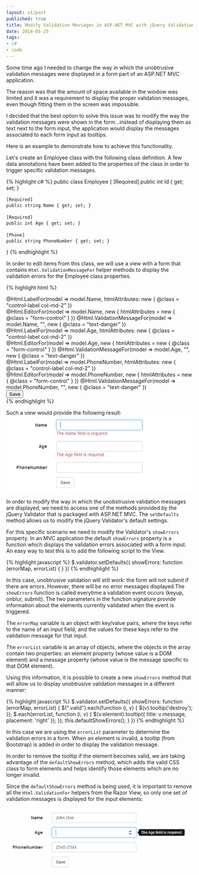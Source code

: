 ```yaml
---
layout: v1/post
published: true
title: Modify Validation Messages in ASP.NET MVC with jQuery Validation
date: 2014-05-25
tags:
- c#
- code
---
```

Some time ago I needed to change the way in which the unobtrusive validation messages were displayed in a form part of an ASP.NET MVC application.

The reason was that the amount of space available in the window was limited and it was a requirement to display the proper validation messages, even though fitting them in the screen was impossible.

I decided that the best option to solve this issue was to modify the way the validation messages were shown in the form...instead of displaying them as text next to the form input, the application would display the messages associated to each form input as tooltips.

Here is an example to demonstrate how to achieve this functionality.

<!--more-->

Let's create an Employee class with the following class definition. A few data annotations have been added to the properties of the class in order to trigger specific validation messages.

{% highlight c# %}
public class Employee
{
    [Required]
    public int Id { get; set; }

    [Required]
    public string Name { get; set; }

    [Required]
    public int Age { get; set; }
    
    [Phone]
    public string PhoneNumber { get; set; }
}
{% endhighlight %}

In order to edit items from this class, we will use a view with a form that contains <code>Html.ValidationMessageFor</code> helper methods to display the validation errors for the Employee class properties.

{% highlight html %}
<div class="form-group">
  @Html.LabelFor(model => model.Name, htmlAttributes: new { @class = "control-label col-md-2" })
  <div class="col-md-10">
    @Html.EditorFor(model => model.Name, new { htmlAttributes = new { @class = "form-control" } })
    @Html.ValidationMessageFor(model => model.Name, "", new { @class = "text-danger" })
  </div>
</div>
<div class="form-group">
  @Html.LabelFor(model => model.Age, htmlAttributes: new { @class = "control-label col-md-2" })
  <div class="col-md-10">
    @Html.EditorFor(model => model.Age, new { htmlAttributes = new { @class = "form-control" } })
    @Html.ValidationMessageFor(model => model.Age, "", new { @class = "text-danger" })
  </div>
</div>
<div class="form-group">
  @Html.LabelFor(model => model.PhoneNumber, htmlAttributes: new { @class = "control-label col-md-2" })
  <div class="col-md-10">
    @Html.EditorFor(model => model.PhoneNumber, new { htmlAttributes = new { @class = "form-control" } })
    @Html.ValidationMessageFor(model => model.PhoneNumber, "", new { @class = "text-danger" })
  </div>
</div>
<div class="form-group">
  <div class="col-md-offset-2 col-md-10">
    <input type="submit" value="Save" class="btn btn-default" />
  </div>
</div>
{% endhighlight %}

Such a view would provide the following result:
<img class="img-responsive" src="/assets/140525/standardunobstrusive.jpg" alt="Standard Unobstrusive Validation"/>

In order to modify the way in which the unobstrusive validation messages are displayed, we need to access one of the methods provided by the jQuery Validator that is packaged with ASP.NET MVC. The <code>setDefaults</code> method allows us to modify the jQuery Validator's default settings.

For this specific scenario we need to modify the Validator's <code>showErrors</code> property. In an MVC application the default <code>showErrors</code> property is a function which displays the validation errors associated with a form input. An easy way to test this is to add the following script to the View.

{% highlight javascript %}
$.validator.setDefaults({
  showErrors: function (errorMap, errorList) {
  }
})
{% endhighlight %}

In this case, unobtrusive validation will still work: the form will not submit if there are errors. However, there will be no error messages displayed.The <code>showErrors</code> function is called everytime a validation event occurs (keyup, onblur, submit). The two parameters in the function signature provide information about the elements currently validated when the event is triggered.

The <code>errorMap</code> variable is an object with key/value pairs, where the keys refer to the name of an input field, and the values for these keys refer to the validation message for that input.

The <code>errorList</code> variable is an array of objects, where the objects in the array contain two properties: an element property (whose value is a DOM element) and a message property (whose value is the message specific to that DOM element).

Using this information, it is possible to create a new <code>showErrors</code> method that will allow us to display unobtrusive validation messages in a different manner:

{% highlight javascript %}
$.validator.setDefaults({
  showErrors: function (errorMap, errorList) {
     $(".valid").each(function (i, v) {
        $(v).tooltip('destroy');
     });
     $.each(errorList, function (i, v) {
        $(v.element).tooltip({ title: v.message, placement: 'right' });
     });
     this.defaultShowErrors();
  }
})
{% endhighlight %}

In this case we are using the <code>errorList</code> parameter to determine the validation errors in a form. When an element is invalid, a tooltip (from Bootstrap) is added in order to display the validation message.

In order to remove the tooltip if the element becomes valid, we are taking advantage of the <code>defaultShowErrors</code> method, which adds the valid CSS class to form elements and helps identify those elements which are no longer invalid.

Since the <code>defaultShowErrors</code> method is being used, it is important to remove all the <code>Html.ValidationFor</code> helpers from the Razor View, so only one set of validation messages is displayed for the input elements:

<img class="img-responsive" src="/assets/140525/tooltipunobstrusive.jpg" alt="Tooltip Unobstrusive Validation" />
